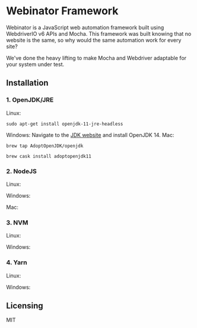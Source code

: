 # Webinator Framework
Webinator is a JavaScript web automation framework built using WebdriverIO v6 APIs and Mocha. This framework was built knowing that no website is the same, so why would the same automation work for every site?

We've done the heavy lifting to make Mocha and Webdriver adaptable for your system under test.

## Installation
### 1. OpenJDK/JRE
Linux:
```
sudo apt-get install openjdk-11-jre-headless
```
Windows:
Navigate to the [JDK website](https://jdk.java.net/14/) and install OpenJDK 14.
Mac:
```
brew tap AdoptOpenJDK/openjdk
```
```
brew cask install adoptopenjdk11
```

### 2. NodeJS
Linux:

Windows:

Mac:


### 3. NVM
Linux:

Windows:


### 4. Yarn
Linux:

Windows:


## Licensing

MIT
